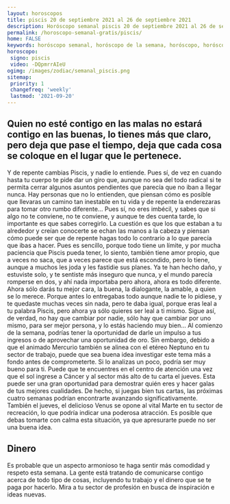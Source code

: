 ```yaml
---
layout: horoscopos
title: piscis 20 de septiembre 2021 al 26 de septiembre 2021 
description: Horóscopo semanal piscis 20 de septiembre 2021 al 26 de septiembre 2021. Quien no esté contigo en las malas no estará contigo en las buenas, lo tienes más que claro, pero deja que pase el tiempo, deja que cada cosa se coloque en el lugar que le pertenece.
permalink: /horoscopo-semanal-gratis/piscis/
home: FALSE
keywords: horóscopo semanal, horóscopo de la semana, horóscopo, horóscopo gratis,horóscopos, horóscopo esperanza gracia, horoscopos piscis la semana, horóscopos gratis, Tarot, Astrologia, Zodíaco, piscis, horoscopo gratis, semanal
horoscopo:
 signo: piscis
 video: -DQpmrrAIeU
ogimg: /images/zodiac/semanal_piscis.png
sitemap:
 priority: 1
 changefreq: 'weekly'
 lastmod: '2021-09-20'
---
```




## Quien no esté contigo en las malas no estará contigo en las buenas, lo tienes más que claro, pero deja que pase el tiempo, deja que cada cosa se coloque en el lugar que le pertenece.

Y de repente cambias Piscis, y nadie lo entiende. Pues sí, de vez en cuando hasta tu cuerpo te pide dar un giro que, aunque no sea del todo radical si te permita cerrar algunos asuntos pendientes que parecía que no iban a llegar nunca. Hay personas que no lo entienden, que piensan cómo es posible que llevaras un camino tan inestable en tu vida y de repente la enderezaras para tomar otro rumbo diferente… Pues sí, no eres imbécil, y sabes que si algo no te conviene, no te conviene, y aunque te des cuenta tarde, lo importante es que sabes corregirlo. La cuestión es que los que estaban a tu alrededor y creían conocerte se echan las manos a la cabeza y piensan cómo puede ser que de repente hagas todo lo contrario a lo que parecía que ibas a hacer. Pues es sencillo, porque todo tiene un límite, y por mucha paciencia que Piscis pueda tener, lo siento, también tiene amor propio, que a veces no saca, que a veces parece que está escondido, pero lo tiene, aunque a muchos les joda y les fastidie sus planes. Ya te han hecho daño, y estuviste solo, y te sentiste más inseguro que nunca, y el mundo parecía romperse en dos, y ahí nada importaba pero ahora, ahora es todo diferente. Ahora sólo darás tu mejor cara, la buena, la dialogante, la amable, a quien se lo merece. Porque antes lo entregabas todo aunque nadie te lo pidiese, y te quedaste muchas veces sin nada, pero te daba igual, porque eras leal a tu palabra Piscis, pero ahora ya sólo quieres ser leal a ti mismo. Sigue así, de verdad, no hay que cambiar por nadie, sólo hay que cambiar por uno mismo, para ser mejor persona, y lo estás haciendo muy bien…
Al comienzo de la semana, podrías tener la oportunidad de darle un impulso a tus ingresos o de aprovechar una oportunidad de oro. Sin embargo, debido a que el animado Mercurio también se alinea con el etéreo Neptuno en tu sector de trabajo, puede que sea buena idea investigar este tema más a fondo antes de comprometerte. Si lo analizas un poco, podría ser muy bueno para ti. 
Puede que te encuentres en el centro de atención una vez que el sol ingrese a Cáncer y al sector más alto de tu carta el jueves. Esta puede ser una gran oportunidad para demostrar quién eres y hacer galas de tus mejores cualidades. De hecho, si juegas bien tus cartas, las próximas cuatro semanas podrían encontrarte avanzando significativamente. También el jueves, el delicioso Venus se opone al vital Marte en tu sector de recreación, lo que podría indicar una poderosa atracción. Es posible que debas tomarte con calma esta situación, ya que apresurarte puede no ser una buena idea. 

## Dinero

Es probable que un aspecto armonioso te haga sentir más comodidad y respeto esta semana. La gente está tratando de comunicarse contigo acerca de todo tipo de cosas, incluyendo tu trabajo y el dinero que se te paga por hacerlo. Mira a tu sector de profesión en busca de inspiración e ideas nuevas.